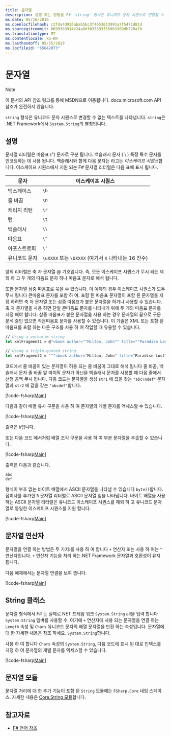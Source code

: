 ```yaml
---
title: 문자열
description: 설명 하는 방법을 F# 'string' 형식은 유니코드 문자 시퀀스로 변경할 수 없는 텍스트를 나타냅니다.
ms.date: 05/16/2016
ms.openlocfilehash: c2fda4d936abab5bc3f4653613991a7f5471d81d
ms.sourcegitcommit: 8699383914c24a0df033393f55db3369db728a7b
ms.translationtype: MT
ms.contentlocale: ko-KR
ms.lasthandoff: 05/15/2019
ms.locfileid: "65642073"
---
```

# <a name="strings"></a>문자열

> [!NOTE]
> 이 문서의 API 참조 링크를 통해 MSDN으로 이동됩니다.  docs.microsoft.com API 참조가 완전하지 않습니다.

`string` 형식은 유니코드 문자 시퀀스로 변경할 수 없는 텍스트를 나타냅니다. `string`은 .NET Framework에서 `System.String`의 별칭입니다.

## <a name="remarks"></a>설명

문자열 리터럴은 따옴표 (") 문자로 구분 됩니다. 백슬래시 문자 ( \\ ) 특정 특수 문자를 인코딩하는 데 사용 됩니다. 백슬래시와 함께 다음 문자는 라고는 *이스케이프 시퀀스*합니다. 이스케이프 시퀀스에서 지원 되는 F# 문자열 리터럴은 다음 표에 표시 됩니다.

|문자|이스케이프 시퀀스|
|---------|---------------|
|백스페이스|`\b`|
|줄 바꿈|`\n`|
|캐리지 리턴|`\r`|
|탭|`\t`|
|백슬래시|`\\`|
|따옴표|`\"`|
|아포스트로피|`\'`|
|유니코드 문자|`\uXXXX` 또는 `\UXXXX` (여기서 `X` 나타내는 16 진수)|

앞의 리터럴은 축 자 문자열 @ 기호입니다. 즉, 모든 이스케이프 시퀀스가 무시 되는 제외 하 고 두 개의 따옴표 문자 하나 따옴표 문자로 해석 됩니다.

또한 문자열 삼중 따옴표로 묶을 수 있습니다. 이 예제의 경우 이스케이프 시퀀스가 모두 무시 됩니다 큰따옴표 문자를 포함 하 여. 포함 된 따옴표 문자열이 포함 된 문자열을 지정 하려면 축 자 문자열 또는 삼중 따옴표가 붙은 문자열을 하거나 사용할 수 있습니다. 축 자 문자열을 사용 하면 단일 큰따옴표 문자를 나타내기 위해 두 개의 따옴표 문자를 지정 해야 합니다. 삼중 따옴표가 붙은 문자열을 사용 하는 경우 문자열의 끝으로 구문 분석 중인 없으면 작은따옴표 문자를 사용할 수 있습니다. 이 기술은 XML 또는 포함 된 따옴표를 포함 하는 다른 구조를 사용 하 여 작업할 때 유용할 수 있습니다.

```fsharp
// Using a verbatim string
let xmlFragment1 = @"<book author=""Milton, John"" title=""Paradise Lost"">"

// Using a triple-quoted string
let xmlFragment2 = """<book author="Milton, John" title="Paradise Lost">"""
```

코드에서 줄 바꿈이 있는 문자열이 허용 되는 줄 바꿈이 그대로 해석 됩니다 줄 바꿈, 백슬래시 문자 줄 바꿈 앞 마지막 문자가 아닌을 백슬래시 문자를 사용할 때 다음 줄에서 선행 공백 무시 됩니다. 다음 코드는 문자열을 생성 `str1` 에 값을 갖는 `"abc\ndef"` 문자열과 `str2` 에 값을 갖는 `"abcdef"`합니다.

[!code-fsharp[Main](../../../samples/snippets/fsharp/lang-ref-1/snippet1001.fs)]

다음과 같이 배열 유사 구문을 사용 하 여 문자열의 개별 문자를 액세스할 수 있습니다.

[!code-fsharp[Main](../../../samples/snippets/fsharp/lang-ref-1/snippet1002.fs)]

출력은 `b`입니다.

또는 다음 코드 에서처럼 배열 조각 구문을 사용 하 여 부분 문자열을 추출할 수 있습니다.

[!code-fsharp[Main](../../../samples/snippets/fsharp/lang-ref-1/snippet1003.fs)]

출력은 다음과 같습니다.

```
abc
def
```

형식이 부호 없는 바이트 배열에서 ASCII 문자열을 나타낼 수 있습니다 `byte[]`합니다. 접미사를 추가한 `B` 문자열 리터럴로 ASCII 문자열 임을 나타냅니다. 바이트 배열을 사용 하는 ASCII 문자열 리터럴은 유니코드 이스케이프 시퀀스를 제외 하 고 유니코드 문자열로 동일한 이스케이프 시퀀스를 지원 합니다.

[!code-fsharp[Main](../../../samples/snippets/fsharp/lang-ref-1/snippet1004.fs)]

## <a name="string-operators"></a>문자열 연산자

문자열을 연결 하는 방법은 두 가지:를 사용 하 여 합니다 `+` 연산자 또는 사용 하 여는 `^` 연산자입니다. `+` 연산자 기능을 처리 하는.NET Framework 문자열과 호환성이 유지 됩니다.

다음 예제에서는 문자열 연결을 보여 줍니다.

[!code-fsharp[Main](../../../samples/snippets/fsharp/lang-ref-1/snippet1006.fs)]

## <a name="string-class"></a>String 클래스

문자열 형식에서 F# 는 실제로.NET 프레임 워크 `System.String` all을 입력 합니다 `System.String` 멤버를 사용할 수. 여기에 `+` 연산자에 사용 되는 문자열을 연결 하는 `Length` 속성 및 `Chars` 유니코드 문자의 배열 문자열을 반환 하는 속성입니다. 문자열에 대 한 자세한 내용은 참조 하세요. `System.String`합니다.

사용 하 여 합니다 `Chars` 속성의 `System.String`, 다음 코드에 표시 된 대로 인덱스를 지정 하 여 문자열의 개별 문자를 액세스할 수 있습니다.

[!code-fsharp[Main](../../../samples/snippets/fsharp/lang-ref-1/snippet1005.fs)]

## <a name="string-module"></a>문자열 모듈

문자열 처리에 대 한 추가 기능이 포함 된 `String` 모듈에는 `FSharp.Core` 네임 스페이스. 자세한 내용은 [Core.String 모듈](https://msdn.microsoft.com/visualfsharpdocs/conceptual/core.string-module-%5bfsharp%5d)합니다.

## <a name="see-also"></a>참고자료

- [F# 언어 참조](index.md)
